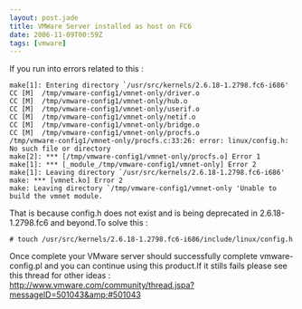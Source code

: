 ```yaml
---
layout: post.jade
title: VMWare Server installed as host on FC6
date: 2006-11-09T00:59Z
tags: [vmware]
---
```

If you run into errors related to this :

```
make[1]: Entering directory `/usr/src/kernels/2.6.18-1.2798.fc6-i686'
CC [M]  /tmp/vmware-config1/vmnet-only/driver.o
CC [M]  /tmp/vmware-config1/vmnet-only/hub.o
CC [M]  /tmp/vmware-config1/vmnet-only/userif.o
CC [M]  /tmp/vmware-config1/vmnet-only/netif.o
CC [M]  /tmp/vmware-config1/vmnet-only/bridge.o
CC [M]  /tmp/vmware-config1/vmnet-only/procfs.o
/tmp/vmware-config1/vmnet-only/procfs.c:33:26: error: linux/config.h: No such file or directory
make[2]: *** [/tmp/vmware-config1/vmnet-only/procfs.o] Error 1
make[1]: *** [_module_/tmp/vmware-config1/vmnet-only] Error 2
make[1]: Leaving directory `/usr/src/kernels/2.6.18-1.2798.fc6-i686'
make: *** [vmnet.ko] Error 2
make: Leaving directory `/tmp/vmware-config1/vmnet-only 'Unable to build the vmnet module.
```

That is because config.h does not exist and is being deprecated in 2.6.18-1.2798.fc6 and beyond.To solve this :

```
# touch /usr/src/kernels/2.6.18-1.2798.fc6-i686/include/linux/config.h
```

Once complete your VMware server should successfully complete vmware-config.pl and you can continue using this product.If it stills fails please see this thread for other ideas :  http://www.vmware.com/community/thread.jspa?messageID=501043&amp;#501043
